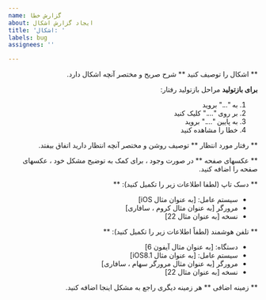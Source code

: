 ```yaml
---
name: گزارش خطا
about: ایجاد گزارش اشکال
title: 'اشکال: '
labels: bug
assignees: ''

---
```


<div dir="rtl">


** اشکال را توصیف کنید **
شرح صریح و مختصر آنچه اشکال دارد.

**برای بازتولید**
مراحل بازتولید رفتار:
1. به "..." بروید
2. بر روی "...." کلیک کنید
3. به پایین "...." بروید
4. خطا را مشاهده کنید

** رفتار مورد انتظار **
توصیف روشن و مختصر آنچه انتظار دارید اتفاق بیفتد.

** عکسهای صفحه **
در صورت وجود ، برای کمک به توضیح مشکل خود ، عکسهای صفحه را اضافه کنید.

** دسک تاپ (لطفا اطلاعات زیر را تکمیل کنید): **
  - سیستم عامل: [به عنوان مثال iOS]
  - مرورگر [به عنوان مثال کروم ، سافاری]
  - نسخه [به عنوان مثال 22]

** تلفن هوشمند (لطفاً اطلاعات زیر را تکمیل کنید): **
  - دستگاه: [به عنوان مثال آیفون 6]
  - سیستم عامل: [به عنوان مثال iOS8.1]
  - مرورگر [به عنوان مثال مرورگر سهام ، سافاری]
  - نسخه [به عنوان مثال 22]

** زمینه اضافی **
هر زمینه دیگری راجع به مشکل اینجا اضافه کنید.

